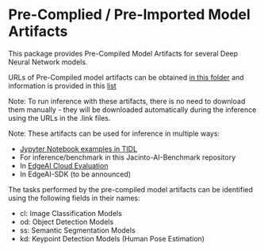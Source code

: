 # Pre-Complied / Pre-Imported Model Artifacts

This package provides Pre-Compiled Model Artifacts for several Deep Neural Network models. 

URLs of Pre-Compiled model artifacts can be obtained [in this folder](../modelartifacts/8bits/artifacts.list) and information is provided in this [list](../modelartifacts/8bits/artifacts.list)

Note: To run inference with these artifacts, there is no need to download them manually - they will be downloaded automatically during the inference using the URLs in the .link files.

Note: These artifacts can be used for inference in multiple ways: 
- [Jypyter Notebook examples in TIDL](https://software-dl.ti.com/jacinto7/esd/processor-sdk-rtos-jacinto7/latest/exports/docs/tidl_j7_02_00_00_07/ti_dl/docs/user_guide_html/md_tidl_notebook.html) 
- For inference/benchmark in this Jacinto-AI-Benchmark repository 
- In [EdgeAI Cloud Evaluation](https://dev.ti.com/edgeai/) 
- In EdgeAI-SDK (to be announced)

The tasks performed by the pre-compiled model artifacts can be identified using the following fields in their names:
- cl: Image Classification Models
- od: Object Detection Models
- ss: Semantic Segmentation Models
- kd: Keypoint Detection Models (Human Pose Estimation)

